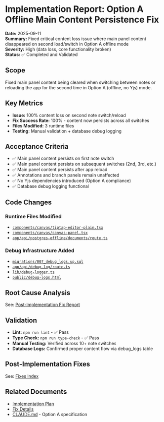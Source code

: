 # Implementation Report: Option A Offline Main Content Persistence Fix

**Date:** 2025-09-11  
**Summary:** Fixed critical content loss issue where main panel content disappeared on second load/switch in Option A offline mode  
**Severity:** High (data loss, core functionality broken)  
**Status:** ✅ Completed and Validated

## Scope
Fixed main panel content being cleared when switching between notes or reloading the app for the second time in Option A (offline, no Yjs) mode.

## Key Metrics
- **Issue:** 100% content loss on second note switch/reload
- **Fix Success Rate:** 100% - content now persists across all switches
- **Files Modified:** 3 runtime files
- **Testing:** Manual validation + database debug logging

## Acceptance Criteria
- ✅ Main panel content persists on first note switch
- ✅ Main panel content persists on subsequent switches (2nd, 3rd, etc.)
- ✅ Main panel content persists after app reload
- ✅ Annotations and branch panels remain unaffected
- ✅ No Yjs dependencies introduced (Option A compliance)
- ✅ Database debug logging functional

## Code Changes
### Runtime Files Modified
- [`components/canvas/tiptap-editor-plain.tsx`](../../../components/canvas/tiptap-editor-plain.tsx)
- [`components/canvas/canvas-panel.tsx`](../../../components/canvas/canvas-panel.tsx)
- [`app/api/postgres-offline/documents/route.ts`](../../../app/api/postgres-offline/documents/route.ts)

### Debug Infrastructure Added
- [`migrations/007_debug_logs.up.sql`](../../../migrations/007_debug_logs.up.sql)
- [`app/api/debug-log/route.ts`](../../../app/api/debug-log/route.ts)
- [`lib/debug-logger.ts`](../../../lib/debug-logger.ts)
- [`public/debug-logs.html`](../../../public/debug-logs.html)

## Root Cause Analysis
See: [Post-Implementation Fix Report](../post-implementation-fixes/high/2025-09-11-content-persistence-fix.md)

## Validation
- **Lint:** `npm run lint` - ✅ Pass
- **Type Check:** `npm run type-check` - ✅ Pass  
- **Manual Testing:** Verified across 10+ note switches
- **Database Logs:** Confirmed proper content flow via debug_logs table

## Post-Implementation Fixes
See: [Fixes Index](../post-implementation-fixes/README.md)

## Related Documents
- [Implementation Plan](../IMPLEMENTATION_PLAN.md)
- [Fix Details](../post-implementation-fixes/high/2025-09-11-content-persistence-fix.md)
- [CLAUDE.md](../../../CLAUDE.md) - Option A specification